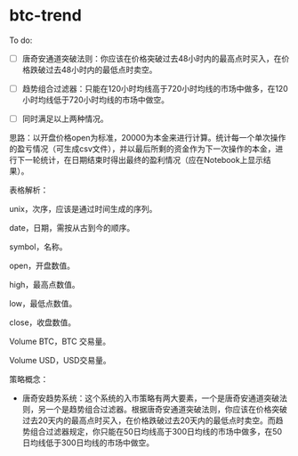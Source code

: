 # btc-trend

To do:

- [ ] 唐奇安通道突破法则：你应该在价格突破过去48小时内的最高点时买入，在价格跌破过去48小时内的最低点时卖空。
- [ ] 趋势组合过滤器：只能在120小时均线高于720小时均线的市场中做多，在120小时均线低于720小时均线的市场中做空。
- [ ] 同时满足以上两种情况。



思路：以开盘价格open为标准，20000为本金来进行计算。统计每一个单次操作的盈亏情况（可生成csv文件），并以最后所剩的资金作为下一次操作的本金，进行下一轮统计，在日期结束时得出最终的盈利情况（应在Notebook上显示结果）。



表格解析：

unix，次序，应该是通过时间生成的序列。

date，日期，需按从古到今的顺序。

symbol，名称。

open，开盘数值。

high，最高点数值。

low，最低点数值。

close，收盘数值。

Volume BTC，BTC 交易量。

Volume USD，USD交易量。



策略概念：

- 唐奇安趋势系统：这个系统的入市策略有两大要素，一个是唐奇安通道突破法则，另一个是趋势组合过滤器。根据唐奇安通道突破法则，你应该在价格突破过去20天内的最高点时买入，在价格跌破过去20天内的最低点时卖空。而趋势组合过滤器规定，你只能在50日均线高于300日均线的市场中做多，在50日均线低于300日均线的市场中做空。

